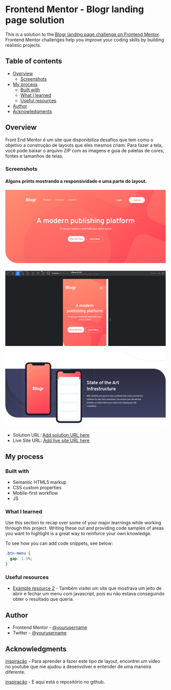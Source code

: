 # Frontend Mentor - Blogr landing page solution

This is a solution to the [Blogr landing page challenge on Frontend Mentor](https://www.frontendmentor.io/challenges/blogr-landing-page-EX2RLAApP). Frontend Mentor challenges help you improve your coding skills by building realistic projects. 

## Table of contents

- [Overview](#overview)
  - [Screenshots](#screenshots)
- [My process](#my-process)
  - [Built with](#built-with)
  - [What I learned](#what-i-learned)
  - [Useful resources](#useful-resources)
- [Author](#author)
- [Acknowledgments](#acknowledgments)

## Overview

Front End Mentor é um site que disponibiliza desafios que tem como o objetivo a construção de layouts que eles mesmos criam. Para fazer a tela, você pode baixar o arquivo ZIP com as imagens e guia de paletas de cores, fontes e tamanhos de telas.

### Screenshots



#### Alguns prints mostrando a responsividade e uma parte do layout.

![menu responsivo](./images/responsiveMenu.png)



![menu responsivo](./images/responsive.png)

![Imagem final](./images/result.png)



- Solution URL: [Add solution URL here](https://github.com/RaquelPenteado/blogr)
- Live Site URL: [Add live site URL here](https://your-live-site-url.com)

## My process

### Built with

- Semantic HTML5 markup
- CSS custom properties
- Mobile-first workflow
- JS

### What I learned

Use this section to recap over some of your major learnings while working through this project. Writing these out and providing code samples of areas you want to highlight is a great way to reinforce your own knowledge.

To see how you can add code snippets, see below:

```css
.btn-menu {
  gap: 1.5%;
}
```

### Useful resources

- [Example resource 2](https://pt.stackoverflow.com/questions/117634/mostrar-e-esconder-conteúdo-em-javascript-menu) - Também visitei um site que mostrava um jeito de abrir e fechar um menu com javascript, pois eu não estava conseguindo obter o resultado que queria.

## Author

- Frontend Mentor - [@yourusername](https://www.frontendmentor.io/profile/RaquelPenteado)
- Twitter - [@yourusername](https://www.twitter.com/raquelpenteado)

## Acknowledgments

[inspiração](https://www.youtube.com/watch?v=gUdf1xlH0VM&list=PLmm0EZfIjQSgTmKt79kIeKiLZmDGWWihl) - Para aprender a fazer este tipo de layout, encontrei um vídeo no youtube que me ajudou a desenvolver e entender de uma maneira diferente.

[inspiração](https://github.com/sergii-moroz/Blogr-landing-page) - E aqui está o repositório no github.
